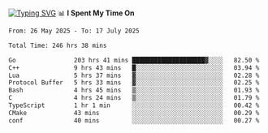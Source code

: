 <a href="https://git.io/typing-svg"><img src="https://readme-typing-svg.demolab.com?font=Fira+Code&weight=700&size=35&pause=2000&center=true&random=false&width=1000&height=250&lines=%F0%9D%98%9B%F0%9D%98%A9%F0%9D%98%A6+%F0%9D%98%AD%F0%9D%98%AA%F0%9D%98%A7%F0%9D%98%A6+%F0%9D%98%B0%F0%9D%98%A7+%F0%9D%98%B5%F0%9D%98%A9%F0%9D%98%AA%F0%9D%98%B4+%F0%9D%98%B8%F0%9D%98%B0%F0%9D%98%B3%F0%9D%98%AD%F0%9D%98%A5+%F0%9D%98%AA%F0%9D%98%B4+%F0%9D%98%B0%F0%9D%98%AF%F0%9D%98%AD%F0%9D%98%BA+%F0%9D%98%B5%F0%9D%98%A9%F0%9D%98%A6+%F0%9D%98%A6%F0%9D%98%AF%F0%9D%98%AB%F0%9D%98%B0%F0%9D%98%BA%F0%9D%98%AE%F0%9D%98%A6%F0%9D%98%AF%F0%9D%98%B5+%F0%9D%98%B0%F0%9D%98%A7+%F0%9D%98%A5%F0%9D%98%A6%F0%9D%98%A4%F0%9D%98%A6%F0%9D%98%B1%F0%9D%98%B5%F0%9D%98%AA%F0%9D%98%B0%F0%9D%98%AF" alt="Typing SVG" /></a>
📊 **I Spent My Time On** 

<!--START_SECTION:waka-->

```txt
From: 26 May 2025 - To: 17 July 2025

Total Time: 246 hrs 38 mins

Go                203 hrs 41 mins ████████████████████▓░░░░   82.50 %
C++               9 hrs 43 mins   █░░░░░░░░░░░░░░░░░░░░░░░░   03.94 %
Lua               5 hrs 37 mins   ▓░░░░░░░░░░░░░░░░░░░░░░░░   02.28 %
Protocol Buffer   5 hrs 33 mins   ▓░░░░░░░░░░░░░░░░░░░░░░░░   02.25 %
Bash              4 hrs 45 mins   ▒░░░░░░░░░░░░░░░░░░░░░░░░   01.93 %
C                 4 hrs 24 mins   ▒░░░░░░░░░░░░░░░░░░░░░░░░   01.79 %
TypeScript        1 hr 1 min      ░░░░░░░░░░░░░░░░░░░░░░░░░   00.42 %
CMake             43 mins         ░░░░░░░░░░░░░░░░░░░░░░░░░   00.29 %
conf              40 mins         ░░░░░░░░░░░░░░░░░░░░░░░░░   00.27 %
```

<!--END_SECTION:waka-->
